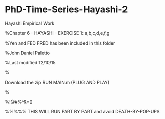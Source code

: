 # PhD-Time-Series-Hayashi-2
Hayashi Empirical Work

%Chapter 6 - HAYASHI - EXERCISE 1: a,b,c,d,e,f,g

%Yen and FED FRED has been included in this folder

%John Daniel Paletto

%Last modified 12/10/15


%

Download the zip
RUN MAIN.m (PLUG AND PLAY)


%



%!@#$%^&*()PLEASE REFRAIN FROM CLICKING "RUN", PLEASE USE "RUN SECTION"!@#$%^&*()

%%%%% THIS WILL RUN PART BY PART and avoid DEATH-BY-POP-UPS
